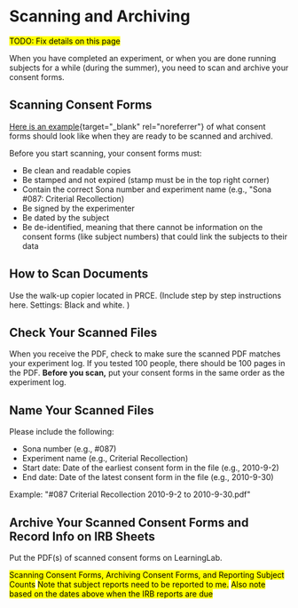 # Scanning and Archiving

<mark>TODO: Fix details on this page</mark>

When you have completed an experiment, or when you are done running subjects for a while (during the summer), you need to scan and archive your consent forms.

## Scanning Consent Forms

[Here is an example](http://learninglab.psych.purdue.edu/labwiki/files/Example_Signed_Consent_Form.pdf){target="_blank" rel="noreferrer"} of what consent forms should look like when they are ready to be scanned and archived.

Before you start scanning, your consent forms must:

* Be clean and readable copies
* Be stamped and not expired (stamp must be in the top right corner)
* Contain the correct Sona number and experiment name (e.g., "Sona #087: Criterial Recollection)
* Be signed by the experimenter
* Be dated by the subject
* Be de-identified, meaning that there cannot be information on the consent forms (like subject numbers) that could link the subjects to their data 

<!-- ## You Must Keep Experiment Logs

* Experiment logs should contain the subject ID, name, and date for each subject
* You should scan experiment logs when you scan your consent forms
* Templates for creating experiment logs are on the [[Getting Started#Connect to the LearningLab Server | LearningLab share ]] in "Lab Documents"
* Here (LINK) is an example of an experiment log -->

<!-- ## When to scan your consent forms

* Scan and archive (LINK) your consent forms when you complete an experiment, or
* Scan and archive at the end of the spring semester, prior to IRB Annual Report due dates -->

## How to Scan Documents

Use the walk-up copier located in PRCE. (Include step by step instructions here. Settings: Black and white. )

## Check Your Scanned Files

When you receive the PDF, check to make sure the scanned PDF matches your experiment log. If you tested 100 people, there should be 100 pages in the PDF. **Before you scan,** put your consent forms in the same order as the experiment log.

## Name Your Scanned Files

Please include the following:

* Sona number (e.g., #087)
* Experiment name (e.g., Criterial Recollection)
* Start date: Date of the earliest consent form in the file (e.g., 2010-9-2)
* End date: Date of the latest consent form in the file (e.g., 2010-9-30)

Example: "#087 Criterial Recollection 2010-9-2 to 2010-9-30.pdf"

## Archive Your Scanned Consent Forms and Record Info on IRB Sheets

Put the PDF(s) of scanned consent forms on LearningLab.  


<mark>Scanning Consent Forms, Archiving Consent Forms, and Reporting Subject Counts</mark>
<mark>Note that subject reports need to be reported to me.</mark>
<mark>Also note based on the dates above when the IRB reports are due</mark>